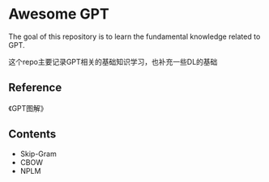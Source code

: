 # Awesome GPT

The goal of this repository is to learn the fundamental knowledge related to GPT.

这个repo主要记录GPT相关的基础知识学习，也补充一些DL的基础


## Reference

《GPT图解》


## Contents

- Skip-Gram
- CBOW
- NPLM